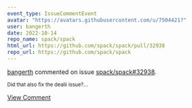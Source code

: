 ```yaml
---
event_type: IssueCommentEvent
avatar: "https://avatars.githubusercontent.com/u/7504421?"
user: bangerth
date: 2022-10-14
repo_name: spack/spack
html_url: https://github.com/spack/spack/pull/32938
repo_url: https://github.com/spack/spack
---
```


<a href='https://github.com/bangerth' target='_blank'>bangerth</a> commented on issue <a href='https://github.com/spack/spack/pull/32938' target='_blank'>spack/spack#32938</a>.

<small>Did that also fix the dealii issue?...</small>

<a href='https://github.com/spack/spack/pull/32938' target='_blank'>View Comment</a>